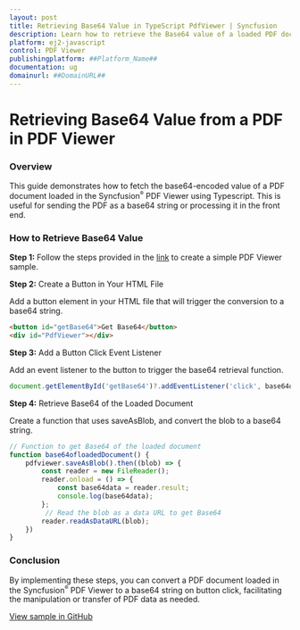 ```yaml
---
layout: post  
title: Retrieving Base64 Value in TypeScript PdfViewer | Syncfusion
description: Learn how to retrieve the Base64 value of a loaded PDF document in the Syncfusion ##Platform_Name## Pdfviewer control of Syncfusion Essential JS 2 and more.
platform: ej2-javascript  
control: PDF Viewer  
publishingplatform: ##Platform_Name##  
documentation: ug  
domainurl: ##DomainURL##  
---
```


# Retrieving Base64 Value from a PDF in PDF Viewer

### Overview

This guide demonstrates how to fetch the base64-encoded value of a PDF document loaded in the Syncfusion<sup style="font-size:70%">&reg;</sup> PDF Viewer using Typescript. This is useful for sending the PDF as a base64 string or processing it in the front end.

### How to Retrieve Base64 Value

**Step 1:** Follow the steps provided in the [link](https://ej2.syncfusion.com/documentation/pdfviewer/getting-started) to create a simple PDF Viewer sample.


**Step 2:** Create a Button in Your HTML File

Add a button element in your HTML file that will trigger the conversion to a base64 string.

```html
<button id="getBase64">Get Base64</button>
<div id="PdfViewer"></div>
```

**Step 3:** Add a Button Click Event Listener

Add an event listener to the button to trigger the base64 retrieval function.

```ts
document.getElementById('getBase64')?.addEventListener('click', base64ofloadedDocument);
```

**Step 4:** Retrieve Base64 of the Loaded Document

Create a function that uses saveAsBlob, and convert the blob to a base64 string.

```ts
// Function to get Base64 of the loaded document
function base64ofloadedDocument() {
    pdfviewer.saveAsBlob().then((blob) => {
        const reader = new FileReader();
        reader.onload = () => {
            const base64data = reader.result;
            console.log(base64data);
        };
         // Read the blob as a data URL to get Base64
        reader.readAsDataURL(blob);
    })
}
```
### Conclusion

By implementing these steps, you can convert a PDF document loaded in the Syncfusion<sup style="font-size:70%">&reg;</sup> PDF Viewer to a base64 string on button click, facilitating the manipulation or transfer of PDF data as needed.

[View sample in GitHub](https://github.com/SyncfusionExamples/typescript-pdf-viewer-examples/tree/master/How%20to)